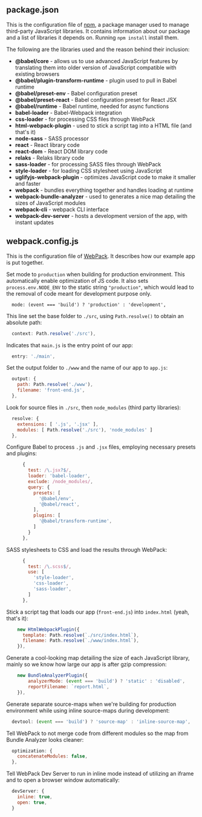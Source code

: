 ## package.json

This is the configuration file of [npm](https://docs.npmjs.com/cli/npm), a package manager used to manage third-party JavaScript libraries. It contains information about our package and a list of libraries it depends on. Running `npm install` install them.

The following are the libraries used and the reason behind their inclusion:

* **@babel/core** - allows us to use advanced JavaScript features by translating them into older version of JavaScript compatible with existing browsers
* **@babel/plugin-transform-runtime** - plugin used to pull in Babel runtime
* **@babel/preset-env** - Babel configuration preset
* **@babel/preset-react** - Babel configuration preset for React JSX
* **@babel/runtime** - Babel runtime, needed for async functions
* **babel-loader** - Babel-Webpack integration
* **css-loader** - for processing CSS files through WebPack
* **html-webpack-plugin** - used to stick a script tag into a HTML file (and that's it)
* **node-sass** - SASS processor
* **react** - React library code
* **react-dom** - React DOM library code
* **relaks** - Relaks library code
* **sass-loader** - for processing SASS files through WebPack
* **style-loader** - for loading CSS stylesheet using JavaScript
* **uglifyjs-webpack-plugin** - optimizes JavaScript code to make it smaller and faster
* **webpack** - bundles everything together and handles loading at runtime
* **webpack-bundle-analyzer** - used to generates a nice map detailing the sizes of JavaScript modules
* **webpack-cli** - webpack CLI interface
* **webpack-dev-server** - hosts a development version of the app, with instant updates

## webpack.config.js

This is the configuration file of [WebPack](https://webpack.js.org/). It describes how our example app is put together.

Set mode to `production` when building for production environment. This automatically enable optimization of JS code. It also sets `process.env.NODE_ENV` to the static string `"production"`, which would lead to the removal of code meant for development purpose only.
```
  mode: (event === 'build') ? 'production' : 'development',
```

This line set the base folder to `./src`, using `Path.resolve()` to obtain an absolute path:
```javascript
  context: Path.resolve('./src'),
```

Indicates that `main.js` is the entry point of our app:
```javascript
  entry: './main',
```

Set the output folder to `./www` and the name of our app to `app.js`:
```javascript
  output: {
    path: Path.resolve('./www'),
    filename: 'front-end.js',
  },
```

Look for source files in `./src`, then `node_modules` (third party libraries):
```javascript
  resolve: {
    extensions: [ '.js', '.jsx' ],
    modules: [ Path.resolve('./src'), 'node_modules' ]
  },
```

Configure Babel to process `.js` and `.jsx` files, employing necessary presets and plugins:
```javascript
      {
        test: /\.jsx?$/,
        loader: 'babel-loader',
        exclude: /node_modules/,
        query: {
          presets: [
            '@babel/env',
            '@babel/react',
          ],
          plugins: [
            '@babel/transform-runtime',
          ]
        }
      },
```        

SASS stylesheets to CSS and load the results through WebPack:
```javascript
      {
        test: /\.scss$/,
        use: [
          'style-loader',
          'css-loader',
          'sass-loader',
        ]
      },
```

Stick a script tag that loads our app (`front-end.js`) into `index.html` (yeah, that's it):
```javascript
    new HtmlWebpackPlugin({
      template: Path.resolve(`./src/index.html`),
      filename: Path.resolve(`./www/index.html`),
    }),
```

Generate a cool-looking map detailing the size of each JavaScript library, mainly so we know how large our app is after gzip compression:
```javascript    
    new BundleAnalyzerPlugin({
        analyzerMode: (event === 'build') ? 'static' : 'disabled',
        reportFilename: `report.html`,
    }),  
```

Generate separate source-maps when we're building for production environment while using inline source-maps during development:
```javascript
  devtool: (event === 'build') ? 'source-map' : 'inline-source-map',
```

Tell WebPack to not merge code from different modules so the map from Bundle Analyzer looks cleaner:
```javascript
  optimization: {
    concatenateModules: false,
  },
```

Tell WebPack Dev Server to run in inline mode instead of utilizing an iframe and to open a browser window automatically:
```javascript
  devServer: {
    inline: true,
    open: true,
  }
```

